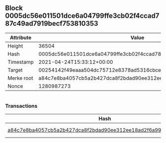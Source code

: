 ## Block 0005dc56e011501dce6a04799ffe3cb02f4ccad787c49ad7919becf753810353

Attribute | Value
--- | ---
Height | 36504
Hash | 0005dc56e011501dce6a04799ffe3cb02f4ccad787c49ad7919becf753810353
Timestamp | 2021-04-24T15:33:12+00:00
Target | 00254142f49eaaa504dc75712e8378ad5316cbcead634704b3734b6271167cc4
Merke root | a84c7e8ba4057cb5a2b427dca8f2bdad90ee312ee18ad2f6a9950c5d5264d8b1
Nonce | 1280987273

```

```

### Transactions

Hash | Amount
--- | ---
[a84c7e8ba4057cb5a2b427dca8f2bdad90ee312ee18ad2f6a9950c5d5264d8b1](a84c7e8ba4057cb5a2b427dca8f2bdad90ee312ee18ad2f6a9950c5d5264d8b1.md) | 10.00000000 SKEPTI 
